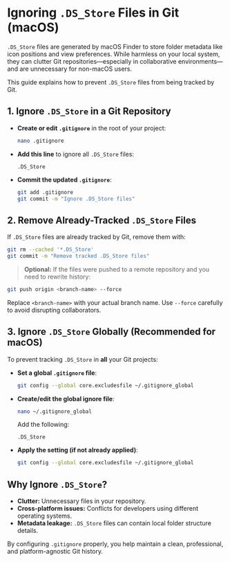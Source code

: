 # Ignoring `.DS_Store` Files in Git (macOS)

`.DS_Store` files are generated by macOS Finder to store folder metadata like icon positions and view preferences. While harmless on your local system, they can clutter Git repositories—especially in collaborative environments—and are unnecessary for non-macOS users.

This guide explains how to prevent `.DS_Store` files from being tracked by Git.


## 1. Ignore `.DS_Store` in a Git Repository

* **Create or edit `.gitignore`** in the root of your project:

  ```bash
  nano .gitignore
  ```

* **Add this line** to ignore all `.DS_Store` files:

  ```
  .DS_Store
  ```

* **Commit the updated `.gitignore`**:

  ```bash
  git add .gitignore
  git commit -m "Ignore .DS_Store files"
  ```


## 2. Remove Already-Tracked `.DS_Store` Files

If `.DS_Store` files are already tracked by Git, remove them with:

```bash
git rm --cached '*.DS_Store'
git commit -m "Remove tracked .DS_Store files"
```

> **Optional:** If the files were pushed to a remote repository and you need to rewrite history:

```bash
git push origin <branch-name> --force
```

Replace `<branch-name>` with your actual branch name. Use `--force` carefully to avoid disrupting collaborators.


## 3. Ignore `.DS_Store` Globally (Recommended for macOS)

To prevent tracking `.DS_Store` in **all** your Git projects:

* **Set a global `.gitignore` file**:

  ```bash
  git config --global core.excludesfile ~/.gitignore_global
  ```

* **Create/edit the global ignore file**:

  ```bash
  nano ~/.gitignore_global
  ```

  Add the following:

  ```
  .DS_Store
  ```

* **Apply the setting (if not already applied)**:

  ```bash
  git config --global core.excludesfile ~/.gitignore_global
  ```


## Why Ignore `.DS_Store`?

* **Clutter:** Unnecessary files in your repository.
* **Cross-platform issues:** Conflicts for developers using different operating systems.
* **Metadata leakage:** `.DS_Store` files can contain local folder structure details.


By configuring `.gitignore` properly, you help maintain a clean, professional, and platform-agnostic Git history.